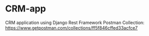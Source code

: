 # CRM-app
CRM application using Django Rest Framework
Postman Collection: https://www.getpostman.com/collections/ff5f846cffed33acfce7
